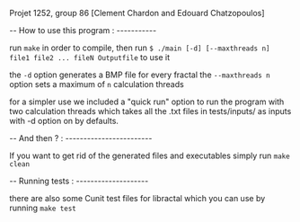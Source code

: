 
Projet 1252, group 86 [Clement Chardon and Edouard Chatzopoulos]


-- How to use this program : -----------

run `make` in order to compile,
then run `$ ./main [-d] [--maxthreads n] file1 file2 ... fileN Outputfile` to use it

the `-d` option generates a BMP file for every fractal
the `--maxthreads n` option sets a maximum of `n` calculation threads



for a simpler use we included a "quick run" option to run the program with two calculation threads which takes all the .txt files in tests/inputs/ as inputs
with -d option on by defaults.



-- And then ? : ------------------------

If you want to get rid of the generated files and executables simply run `make clean`

-- Running tests :  --------------------

there are also some Cunit test files for libractal which you can use by running `make test`
